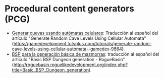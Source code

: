 
# Procedural content generators (PCG)

* [Generar cuevas usando autómatas celulares](automata-celular.md): Traducción al español del artículo "Generate Random Cave Levels Using Cellular Automata"(https://gamedevelopment.tutsplus.com/tutorials/generate-random-cave-levels-using-cellular-automata--gamedev-9664).
* [BSP para la generación básica de mazmorras](dungeon-bsp.md): traducción al español del artículo "Basic BSP Dungeon generation - RogueBasin"(http://roguebasin.roguelikedevelopment.org/index.php?title=Basic_BSP_Dungeon_generation).
